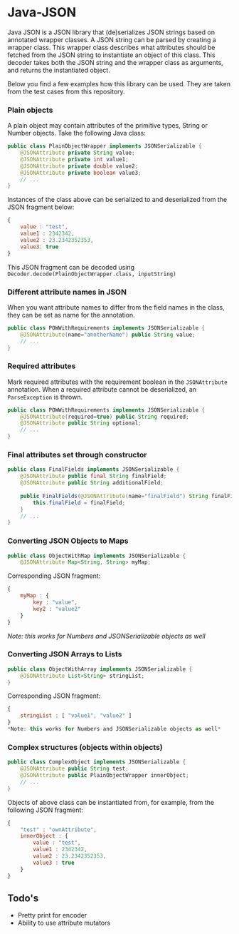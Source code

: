 Java-JSON
=========
Java JSON is a JSON library that (de)serializes JSON strings based on annotated wrapper classes.
A JSON string can be parsed by creating a wrapper class. This wrapper class describes what attributes should
be fetched from the JSON string to instantiate an object of this class. This decoder takes both the JSON string
and the wrapper class as arguments, and returns the instantiated object.

Below you find a few examples how this library can be used. They are taken from the test cases from this repository.

### Plain objects
A plain object may contain attributes of the primitive types, String or Number objects. Take the following Java class:
```java
public class PlainObjectWrapper implements JSONSerializable {
	@JSONAttribute private String value;
	@JSONAttribute private int value1;
	@JSONAttribute private double value2;
	@JSONAttribute private boolean value3;
	// ...
}
```
Instances of the class above can be serialized to and deserialized from the JSON fragment below:
```js
{
	value : "test",
	value1 : 2342342,
	value2 : 23.2342352353,
	value3: true
}
```
This JSON fragment can be decoded using `Decoder.decode(PlainObjectWrapper.class, inputString)`

### Different attribute names in JSON
When you want attribute names to differ from the field names in the class, they can be set as name for the annotation.
```java
public class POWWithRequirements implements JSONSerializable {
	@JSONAttribute(name="anotherName") public String value;
	// ...
}
```

### Required attributes
Mark required attributes with the requirement boolean in the `JSONAttribute` annotation. When a required attribute cannot be
deserialized, an `ParseException` is thrown.
```java
public class POWWithRequirements implements JSONSerializable {
	@JSONAttribute(required=true) public String required;
	@JSONAttribute public String optional;
	// ...
}
```

### Final attributes set through constructor
```java
public class FinalFields implements JSONSerializable {
	@JSONAttribute public final String finalField;
	@JSONAttribute public String additionalField;
		
	public FinalFields(@JSONAttribute(name="finalField") String finalField) {
		this.finalField = finalField;
	}
	// ...
}
```
### Converting JSON Objects to Maps
```java
public class ObjectWithMap implements JSONSerializable {
	@JSONAttribute Map<String, String> myMap;
```
Corresponding JSON fragment:
```js
{
	myMap : {
		key : "value",
		key2 : "value2"
	}
}
```
*Note: this works for Numbers and JSONSerializable objects as well*
### Converting JSON Arrays to Lists
```java
public class ObjectWithArray implements JSONSerializable {
	@JSONAttribute List<String> stringList;
}
```
Corresponding JSON fragment:
```js
{
	stringList : [ "value1", "value2" ]
}
*Note: this works for Numbers and JSONSerializable objects as well*
```
### Complex structures (objects within objects)
```java
public class ComplexObject implements JSONSerializable {
	@JSONAttribute public String test;
	@JSONAttribute public PlainObjectWrapper innerObject;
	// ...
}
```
Objects of above class can be instantiated from, for example, from the following JSON fragment:
```js
{
	"test" : "ownAttribute",
	innerObject : {
		value : "test",
		value1 : 2342342,
		value2 : 23.2342352353,
		value3 : true
	}
}
```

## Todo's
* Pretty print for encoder
* Ability to use attribute mutators